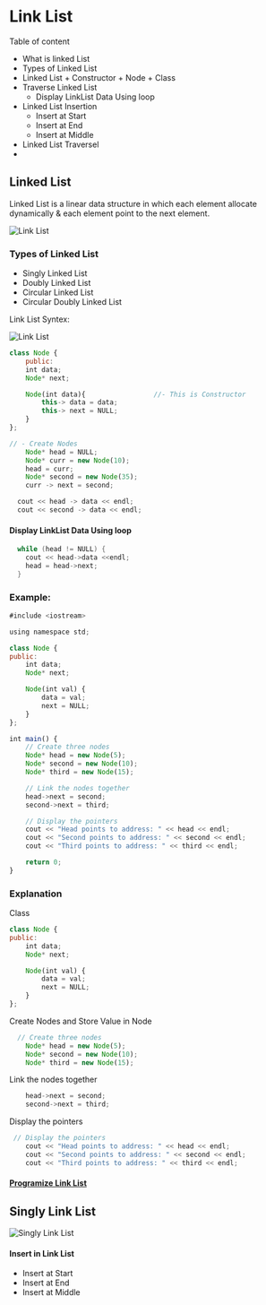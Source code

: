 
# Link List

Table of content
- What is linked List
- Types of Linked List
- Linked List + Constructor + Node + Class
- Traverse Linked List
    - Display LinkList Data Using loop
- Linked List Insertion 
    - Insert at Start
    - Insert at End  
    - Insert at Middle
- Linked List Traversel 
- 


## Linked List
Linked List is a linear data structure in which each element allocate dynamically & each element point to the next element.

![Link List](https://media.geeksforgeeks.org/wp-content/uploads/20220816144425/LLdrawio.png)

### Types of Linked List
- Singly Linked List
- Doubly Linked List
- Circular Linked List
- Circular Doubly Linked List


Link List Syntex:

![Link List](https://user-images.githubusercontent.com/85479513/228701009-957ac27c-c4c6-4415-a890-dcf401bf07de.png)

```javascript
class Node {
	public:
	int data;
	Node* next;

	Node(int data){					//- This is Constructor 
		this-> data = data;
		this-> next = NULL;
	}
};
```

```javascript
// - Create Nodes 
	Node* head = NULL;
	Node* curr = new Node(10);
	head = curr;
	Node* second = new Node(35);
	curr -> next = second;

  cout << head -> data << endl;
  cout << second -> data << endl;
```

#### Display LinkList Data Using loop

```c++
  while (head != NULL) {
    cout << head->data <<endl;
    head = head->next;
  }
```







### Example:

```javascript
#include <iostream>

using namespace std;

class Node {
public:
    int data;
    Node* next;

    Node(int val) {
        data = val;
        next = NULL;
    }
};

int main() {
    // Create three nodes
    Node* head = new Node(5);
    Node* second = new Node(10);
    Node* third = new Node(15);

    // Link the nodes together
    head->next = second;
    second->next = third;

    // Display the pointers
    cout << "Head points to address: " << head << endl;
    cout << "Second points to address: " << second << endl;
    cout << "Third points to address: " << third << endl;

    return 0;
}

```
### Explanation 

Class
```javascript
class Node {
public:
    int data;
    Node* next;

    Node(int val) {
        data = val;
        next = NULL;
    }
};
```

Create Nodes and Store Value in Node
```javascript
  // Create three nodes
    Node* head = new Node(5);
    Node* second = new Node(10);
    Node* third = new Node(15);

```
Link the nodes together
```javascript
    head->next = second;
    second->next = third;
```

Display the pointers
```javascript
 // Display the pointers
    cout << "Head points to address: " << head << endl;
    cout << "Second points to address: " << second << endl;
    cout << "Third points to address: " << third << endl;
```

#### [Programize Link List](https://www.programiz.com/dsa/linked-list)


## Singly Link List

![Singly Link List](https://simplesnippets.tech/wp-content/uploads/2019/06/singly-linked-list-data-structure.jpg)

#### Insert in Link List
- Insert at Start
- Insert at End  
- Insert at Middle


```c++

```

```c++

```